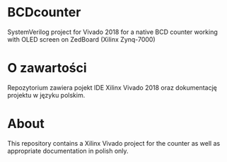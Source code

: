 # BCDcounter
SystemVerilog project for Vivado 2018 for a native BCD counter working with OLED screen on ZedBoard (Xilinx Zynq-7000)
# O zawartości
Repozytorium zawiera pojekt IDE Xilinx Vivado 2018 oraz dokumentację projektu w języku polskim.
# About
This repository contains a Xilinx Vivado project for the counter as well as appropriate documentation in polish only.
